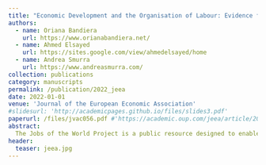 ```yaml
---
title: "Economic Development and the Organisation of Labour: Evidence from the Jobs of the World Project"
authors:
  - name: Oriana Bandiera
    url: https://www.orianabandiera.net/
  - name: Ahmed Elsayed
    url: https://sites.google.com/view/ahmedelsayed/home
  - name: Andrea Smurra
    url: https://www.andreasmurra.com/
collection: publications
category: manuscripts
permalink: /publication/2022_jeea
date: 2022-01-01
venue: 'Journal of the European Economic Association'
#slidesurl: 'http://academicpages.github.io/files/slides3.pdf'
paperurl: /files/jvac056.pdf #'https://academic.oup.com/jeea/article/20/6/2226/6763595'
abstract: 
  The Jobs of the World Project is a public resource designed to enable research on jobs and poverty across and within countries over the entire development spectrum. At its core is a new dataset assembled by harmonising Demographic and Health Surveys (DHS) and National Censuses (IPUMS) for all countries and all years after 1990 where data is available. The current version covers 115 countries, observed four times on average. We use the data to show how the nature of jobs and their allocation vary within countries by wealth and gender and across countries by stages of development. We discuss evidence that shows how disparities at the micro level lead to a misuse of human potential that links individual poverty to national income.
header:
  teaser: jeea.jpg
---
```

